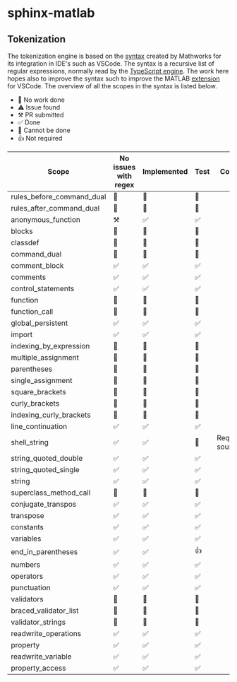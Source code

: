 # sphinx-matlab

## Tokenization

The tokenization engine is based on the [syntax](https://github.com/mathworks/MATLAB-Language-grammar) created by Mathworks for its integration in IDE's such as VSCode. The syntax is a recursive list of regular expressions, normally read by the [TypeScript engine](https://github.com/microsoft/TypeScript-TmLanguage). The work here hopes also to improve the syntax such to improve the MATLAB [extension](https://github.com/mathworks/matlab-extension-for-vscode) for VSCode. The overview of all the scopes in the syntax is listed below. 

- 🔲 No work done
- ⚠️ Issue found
- ⚒️ PR submitted
- ✅ Done
- 🚫 Cannot be done
- 👍 Not required

| Scope                     | No issues with regex  | Implemented   | Test  | Comment                                       |
|---------------------------|-----------------------|---------------|-------|-----------------------------------------------|
| rules_before_command_dual | 🔲                     | 🔲             | 🔲     |                                               |
| rules_after_command_dual  | 🔲                     | 🔲             | 🔲     |                                               |
| anonymous_function        | ⚒️                     | ✅             | ✅     |                                               |
| blocks                    | 🔲                     | 🔲             | 🔲     |                                               |
| classdef                  | 🔲                     | 🔲             | 🔲     |                                               |
| command_dual              | 🔲                     | 🔲             | 🔲     |                                               |
| comment_block             | ✅                     | ✅             | ✅     |                                               |
| comments                  | ✅                     | ✅             | ✅     |                                               |
| control_statements        | ✅                     | ✅             | ✅     |                                               |
| function                  | 🔲                     | 🔲             | 🔲     |                                               |
| function_call             | 🔲                     | 🔲             | 🔲     |                                               |
| global_persistent         | ✅                     | ✅             | ✅     |                                               |
| import                    | ✅                     | ✅             | ✅     |                                               |
| indexing_by_expression    | 🔲                     | 🔲             | 🔲     |                                               |
| multiple_assignment       | 🔲                     | 🔲             | 🔲     |                                               |
| parentheses               | 🔲                     | 🔲             | 🔲     |                                               |
| single_assignment         | 🔲                     | 🔲             | 🔲     |                                               |
| square_brackets           | 🔲                     | 🔲             | 🔲     |                                               |
| curly_brackets            | 🔲                     | 🔲             | 🔲     |                                               |
| indexing_curly_brackets   | 🔲                     | 🔲             | 🔲     |                                               |
| line_continuation         | ✅                     | ✅             | ✅     |                                               |
| shell_string              | ✅                     | ✅             | 🚫     | Requires source.shell                         |
| string_quoted_double      | ✅                     | ✅             | ✅     |                                               |
| string_quoted_single      | ✅                     | ✅             | ✅     |                                               |
| string                    | ✅                     | ✅             | ✅     |                                               |
| superclass_method_call    | 🔲                     | 🔲             | 🔲     |                                               |
| conjugate_transpos        | ✅                     | ✅             | ✅     |                                               |
| transpose                 | ✅                     | ✅             | ✅     |                                               |
| constants                 | ✅                     | ✅             | ✅     |                                               |
| variables                 | ✅                     | ✅             | ✅     |                                               |
| end_in_parentheses        | ✅                     | ✅             | 👍     |                                               |
| numbers                   | ✅                     | ✅             | ✅     |                                               |
| operators                 | ✅                     | ✅             | ✅     |                                               |
| punctuation               | ✅                     | ✅             | ✅     |                                               |
| validators                | 🔲                     | 🔲             | 🔲     |                                               |
| braced_validator_list     | 🔲                     | 🔲             | 🔲     |                                               |
| validator_strings         | 🔲                     | 🔲             | 🔲     |                                               |
| readwrite_operations      | ✅                     | ✅             | ✅     |                                               |
| property                  | ✅                     | ✅             | ✅     |                                               |
| readwrite_variable        | ✅                     | ✅             | ✅     |                                               |
| property_access           | ✅                     | ✅             | ✅     |                                               |